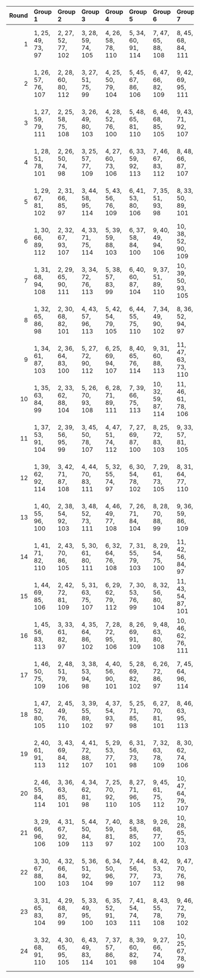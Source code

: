 |   Round | Group 1            | Group 2            | Group 3            | Group 4            | Group 5            | Group 6             | Group 7             | Group 8             | Group 9             | Group 10            | Group 11            | Group 12            | Group 13            | Group 14            | Group 15            | Group 16            | Group 17            | Group 18            | Group 19      | Group 20       | Group 21       | Group 22       | Group 23       | Group 24       |
|--------:|:-------------------|:-------------------|:-------------------|:-------------------|:-------------------|:--------------------|:--------------------|:--------------------|:--------------------|:--------------------|:--------------------|:--------------------|:--------------------|:--------------------|:--------------------|:--------------------|:--------------------|:--------------------|:--------------|:---------------|:---------------|:---------------|:---------------|:---------------|
|       1 | 1, 25, 49, 73, 97  | 2, 27, 52, 77, 102 | 3, 28, 59, 74, 105 | 4, 26, 58, 78, 110 | 5, 34, 60, 91, 114 | 7, 47, 65, 88, 108  | 8, 45, 68, 84, 111  | 9, 32, 62, 96, 101  | 10, 30, 63, 92, 98  | 11, 44, 71, 93, 109 | 12, 42, 70, 89, 106 | 13, 48, 50, 86, 103 | 14, 46, 51, 82, 100 | 16, 35, 55, 80, 113 | 19, 37, 66, 94, 99  | 20, 39, 67, 90, 104 | 21, 38, 56, 81, 112 | 22, 40, 53, 85, 107 | 6, 36, 57, 95 | 15, 33, 54, 76 | 17, 29, 69, 83 | 18, 31, 72, 87 | 23, 43, 61, 79 | 24, 41, 64, 75 |
|       2 | 1, 26, 57, 76, 107 | 2, 28, 60, 80, 112 | 3, 27, 51, 75, 99  | 4, 25, 50, 79, 104 | 5, 45, 67, 86, 106 | 6, 47, 66, 82, 109  | 9, 42, 69, 95, 111  | 10, 44, 72, 91, 108 | 11, 30, 64, 94, 103 | 12, 32, 61, 90, 100 | 15, 46, 52, 88, 101 | 16, 48, 49, 84, 98  | 17, 39, 68, 96, 97  | 18, 37, 65, 92, 102 | 20, 29, 70, 85, 113 | 21, 41, 63, 77, 114 | 23, 40, 54, 83, 110 | 24, 38, 55, 87, 105 | 7, 36, 58, 89 | 8, 34, 59, 93  | 13, 35, 56, 74 | 14, 33, 53, 78 | 19, 31, 71, 81 | 22, 43, 62, 73 |
|       3 | 1, 27, 59, 79, 111 | 2, 25, 58, 75, 108 | 3, 26, 49, 80, 103 | 4, 28, 52, 76, 100 | 5, 48, 65, 81, 110 | 6, 46, 68, 85, 105  | 9, 43, 71, 92, 107  | 10, 41, 70, 96, 112 | 11, 31, 62, 89, 99  | 12, 29, 63, 93, 104 | 15, 47, 50, 83, 97  | 16, 45, 51, 87, 102 | 17, 38, 66, 91, 101 | 18, 40, 67, 95, 98  | 19, 30, 69, 86, 114 | 22, 42, 64, 78, 113 | 23, 37, 56, 88, 106 | 24, 39, 53, 84, 109 | 7, 33, 60, 94 | 8, 35, 57, 90  | 13, 34, 54, 77 | 14, 36, 55, 73 | 20, 32, 72, 82 | 21, 44, 61, 74 |
|       4 | 1, 28, 51, 78, 101 | 2, 26, 50, 74, 98  | 3, 25, 57, 77, 109 | 4, 27, 60, 73, 106 | 6, 33, 59, 92, 113 | 7, 46, 67, 83, 112  | 8, 48, 66, 87, 107  | 9, 29, 64, 91, 97   | 10, 31, 61, 95, 102 | 11, 41, 69, 90, 105 | 12, 43, 72, 94, 110 | 13, 45, 52, 81, 99  | 14, 47, 49, 85, 104 | 15, 36, 56, 79, 114 | 19, 40, 68, 89, 103 | 20, 38, 65, 93, 100 | 21, 39, 54, 86, 108 | 22, 37, 55, 82, 111 | 5, 35, 58, 96 | 16, 34, 53, 75 | 17, 32, 71, 88 | 18, 30, 70, 84 | 23, 42, 63, 76 | 24, 44, 62, 80 |
|       5 | 1, 29, 67, 81, 102 | 2, 31, 66, 85, 97  | 3, 44, 58, 95, 114 | 5, 43, 56, 76, 109 | 6, 41, 53, 80, 106 | 7, 35, 51, 93, 98   | 8, 33, 50, 89, 101  | 10, 27, 54, 94, 113 | 11, 48, 70, 77, 104 | 12, 46, 71, 73, 99  | 15, 39, 63, 87, 111 | 16, 37, 62, 83, 108 | 17, 47, 60, 86, 100 | 18, 45, 57, 82, 103 | 19, 26, 64, 92, 105 | 20, 28, 61, 96, 110 | 23, 34, 68, 74, 107 | 24, 36, 65, 78, 112 | 4, 42, 59, 91 | 9, 25, 55, 90  | 13, 38, 69, 88 | 14, 40, 72, 84 | 21, 30, 49, 75 | 22, 32, 52, 79 |
|       6 | 1, 30, 66, 89, 112 | 2, 32, 67, 93, 107 | 4, 33, 71, 75, 114 | 5, 39, 59, 88, 103 | 6, 37, 58, 84, 100 | 9, 40, 49, 94, 106  | 10, 38, 52, 90, 109 | 11, 25, 68, 76, 102 | 12, 27, 65, 80, 97  | 13, 26, 62, 87, 113 | 15, 42, 57, 74, 110 | 16, 44, 60, 78, 105 | 17, 36, 61, 77, 98  | 18, 34, 64, 73, 101 | 19, 29, 56, 82, 108 | 20, 31, 53, 86, 111 | 21, 47, 55, 91, 99  | 22, 45, 54, 95, 104 | 3, 35, 70, 79 | 7, 43, 50, 85  | 8, 41, 51, 81  | 14, 28, 63, 83 | 23, 46, 69, 92 | 24, 48, 72, 96 |
|       7 | 1, 31, 68, 94, 108 | 2, 29, 65, 90, 111 | 3, 34, 72, 76, 113 | 5, 38, 57, 83, 99  | 6, 40, 60, 87, 104 | 9, 37, 51, 89, 110  | 10, 39, 50, 93, 105 | 11, 28, 66, 79, 98  | 12, 26, 67, 75, 101 | 14, 25, 61, 88, 114 | 15, 43, 59, 77, 106 | 16, 41, 58, 73, 109 | 17, 33, 63, 74, 102 | 18, 35, 62, 78, 97  | 19, 32, 54, 85, 112 | 20, 30, 55, 81, 107 | 21, 46, 53, 96, 103 | 22, 48, 56, 92, 100 | 4, 36, 69, 80 | 7, 42, 52, 82  | 8, 44, 49, 86  | 13, 27, 64, 84 | 23, 47, 71, 95 | 24, 45, 70, 91 |
|       8 | 1, 32, 65, 86, 98  | 2, 30, 68, 82, 101 | 4, 43, 57, 96, 113 | 5, 42, 54, 79, 105 | 6, 44, 55, 75, 110 | 7, 34, 49, 90, 102  | 8, 36, 52, 94, 97   | 9, 28, 53, 93, 114  | 11, 45, 72, 74, 100 | 12, 47, 69, 78, 103 | 15, 38, 61, 84, 107 | 16, 40, 64, 88, 112 | 17, 46, 58, 81, 104 | 18, 48, 59, 85, 99  | 19, 27, 62, 95, 109 | 20, 25, 63, 91, 106 | 23, 35, 66, 77, 111 | 24, 33, 67, 73, 108 | 3, 41, 60, 92 | 10, 26, 56, 89 | 13, 39, 71, 83 | 14, 37, 70, 87 | 21, 31, 51, 80 | 22, 29, 50, 76 |
|       9 | 1, 34, 61, 87, 103 | 2, 36, 64, 83, 100 | 5, 27, 72, 90, 112 | 6, 25, 69, 94, 107 | 8, 40, 65, 76, 114 | 9, 31, 60, 88, 113  | 11, 47, 63, 73, 110 | 12, 45, 62, 77, 105 | 13, 33, 55, 93, 106 | 14, 35, 54, 89, 109 | 15, 32, 70, 75, 102 | 16, 30, 71, 79, 97  | 17, 42, 49, 92, 99  | 18, 44, 52, 96, 104 | 21, 37, 59, 78, 98  | 22, 39, 58, 74, 101 | 23, 28, 50, 81, 108 | 24, 26, 51, 85, 111 | 3, 46, 56, 86 | 4, 48, 53, 82  | 7, 38, 68, 80  | 10, 29, 57, 84 | 19, 43, 67, 91 | 20, 41, 66, 95 |
|      10 | 1, 35, 63, 84, 99  | 2, 33, 62, 88, 104 | 5, 26, 70, 93, 108 | 6, 28, 71, 89, 111 | 7, 39, 66, 75, 113 | 10, 32, 59, 87, 114 | 11, 46, 61, 78, 106 | 12, 48, 64, 74, 109 | 13, 36, 53, 90, 110 | 14, 34, 56, 94, 105 | 15, 29, 72, 80, 98  | 16, 31, 69, 76, 101 | 17, 43, 51, 95, 103 | 18, 41, 50, 91, 100 | 21, 40, 57, 73, 102 | 22, 38, 60, 77, 97  | 23, 25, 52, 86, 112 | 24, 27, 49, 82, 107 | 3, 47, 54, 81 | 4, 45, 55, 85  | 8, 37, 67, 79  | 9, 30, 58, 83  | 19, 42, 65, 96 | 20, 44, 68, 92 |
|      11 | 1, 37, 53, 91, 104 | 2, 39, 56, 95, 99  | 3, 45, 50, 78, 107 | 4, 47, 51, 74, 112 | 7, 27, 69, 87, 100 | 8, 25, 72, 83, 103  | 9, 33, 57, 81, 105  | 10, 35, 60, 85, 110 | 11, 36, 67, 82, 113 | 13, 42, 68, 75, 98  | 14, 44, 65, 79, 101 | 17, 40, 70, 80, 109 | 18, 38, 71, 76, 106 | 20, 26, 54, 73, 114 | 21, 32, 58, 94, 111 | 22, 30, 59, 90, 108 | 23, 41, 62, 84, 102 | 24, 43, 63, 88, 97  | 5, 46, 64, 89 | 6, 48, 61, 93  | 12, 34, 66, 86 | 15, 31, 49, 96 | 16, 29, 52, 92 | 19, 28, 55, 77 |
|      12 | 1, 39, 62, 92, 114 | 3, 42, 71, 87, 108 | 4, 44, 70, 83, 111 | 5, 32, 55, 74, 97  | 6, 30, 54, 78, 102 | 7, 29, 61, 73, 105  | 8, 31, 64, 77, 110  | 9, 41, 56, 85, 103  | 10, 43, 53, 81, 100 | 12, 38, 49, 79, 113 | 13, 25, 60, 95, 101 | 14, 27, 57, 91, 98  | 15, 45, 65, 94, 109 | 16, 47, 68, 90, 106 | 17, 35, 50, 82, 112 | 18, 33, 51, 86, 107 | 23, 36, 72, 93, 99  | 24, 34, 69, 89, 104 | 2, 37, 63, 96 | 11, 40, 52, 75 | 19, 46, 59, 80 | 20, 48, 58, 76 | 21, 28, 67, 84 | 22, 26, 66, 88 |
|      13 | 1, 40, 55, 96, 100 | 2, 38, 54, 92, 103 | 3, 48, 52, 73, 111 | 4, 46, 49, 77, 108 | 7, 26, 71, 84, 104 | 8, 28, 70, 88, 99   | 9, 36, 59, 86, 109  | 10, 34, 58, 82, 106 | 12, 35, 68, 81, 114 | 13, 43, 66, 80, 102 | 14, 41, 67, 76, 97  | 17, 37, 72, 75, 105 | 18, 39, 69, 79, 110 | 19, 25, 53, 74, 113 | 21, 29, 60, 89, 107 | 22, 31, 57, 93, 112 | 23, 44, 64, 87, 98  | 24, 42, 61, 83, 101 | 5, 47, 62, 94 | 6, 45, 63, 90  | 11, 33, 65, 85 | 15, 30, 51, 91 | 16, 32, 50, 95 | 20, 27, 56, 78 |
|      14 | 1, 41, 71, 82, 110 | 2, 43, 70, 86, 105 | 5, 30, 61, 80, 111 | 6, 32, 64, 76, 108 | 7, 31, 55, 79, 103 | 8, 29, 54, 75, 100  | 11, 42, 56, 84, 97  | 12, 44, 53, 88, 102 | 13, 46, 65, 91, 107 | 14, 48, 68, 95, 112 | 15, 26, 60, 90, 99  | 16, 28, 57, 94, 104 | 18, 47, 58, 77, 113 | 19, 36, 50, 87, 106 | 20, 34, 51, 83, 109 | 21, 35, 72, 92, 101 | 22, 33, 69, 96, 98  | 23, 27, 67, 85, 114 | 3, 40, 62, 93 | 4, 38, 63, 89  | 9, 39, 52, 78  | 10, 37, 49, 74 | 17, 45, 59, 73 | 24, 25, 66, 81 |
|      15 | 1, 44, 69, 85, 106 | 2, 42, 72, 81, 109 | 5, 31, 63, 75, 107 | 6, 29, 62, 79, 112 | 7, 30, 53, 76, 99  | 8, 32, 56, 80, 104  | 11, 43, 54, 87, 101 | 12, 41, 55, 83, 98  | 13, 47, 67, 96, 111 | 14, 45, 66, 92, 108 | 15, 27, 58, 93, 103 | 16, 25, 59, 89, 100 | 17, 48, 57, 78, 114 | 19, 33, 52, 84, 110 | 20, 35, 49, 88, 105 | 21, 34, 70, 95, 97  | 22, 36, 71, 91, 102 | 24, 28, 68, 86, 113 | 3, 37, 64, 90 | 4, 39, 61, 94  | 9, 38, 50, 73  | 10, 40, 51, 77 | 18, 46, 60, 74 | 23, 26, 65, 82 |
|      16 | 1, 45, 56, 83, 113 | 3, 33, 61, 82, 97  | 4, 35, 64, 86, 102 | 7, 28, 72, 95, 106 | 8, 26, 69, 91, 109 | 9, 48, 63, 80, 108  | 10, 46, 62, 76, 111 | 13, 31, 70, 78, 100 | 14, 29, 71, 74, 103 | 15, 34, 55, 92, 112 | 16, 36, 54, 96, 107 | 18, 42, 66, 90, 114 | 19, 41, 49, 93, 101 | 20, 43, 52, 89, 98  | 21, 27, 50, 88, 110 | 22, 25, 51, 84, 105 | 23, 38, 59, 75, 104 | 24, 40, 58, 79, 99  | 2, 47, 53, 87 | 5, 37, 68, 73  | 6, 39, 65, 77  | 11, 32, 60, 81 | 12, 30, 57, 85 | 17, 44, 67, 94 |
|      17 | 1, 46, 50, 75, 109 | 2, 48, 51, 79, 106 | 3, 38, 53, 94, 98  | 4, 40, 56, 90, 101 | 5, 28, 69, 82, 102 | 6, 26, 72, 86, 97   | 7, 45, 64, 96, 114  | 11, 34, 57, 88, 111 | 12, 36, 60, 84, 108 | 14, 30, 52, 93, 113 | 15, 41, 68, 78, 104 | 16, 43, 65, 74, 99  | 19, 39, 70, 73, 107 | 20, 37, 71, 77, 112 | 21, 42, 62, 85, 100 | 22, 44, 63, 81, 103 | 23, 31, 58, 91, 105 | 24, 29, 59, 95, 110 | 8, 47, 61, 92 | 9, 35, 67, 87  | 10, 33, 66, 83 | 13, 32, 49, 89 | 17, 27, 55, 76 | 18, 25, 54, 80 |
|      18 | 1, 47, 52, 80, 105 | 2, 45, 49, 76, 110 | 3, 39, 55, 89, 102 | 4, 37, 54, 93, 97  | 5, 25, 71, 85, 98  | 6, 27, 70, 81, 101  | 8, 46, 63, 95, 113  | 11, 35, 59, 83, 107 | 12, 33, 58, 87, 112 | 13, 29, 51, 94, 114 | 15, 44, 66, 73, 100 | 16, 42, 67, 77, 103 | 19, 38, 72, 78, 111 | 20, 40, 69, 74, 108 | 21, 43, 64, 82, 104 | 22, 41, 61, 86, 99  | 23, 30, 60, 96, 109 | 24, 32, 57, 92, 106 | 7, 48, 62, 91 | 9, 34, 65, 84  | 10, 36, 68, 88 | 14, 31, 50, 90 | 17, 26, 53, 79 | 18, 28, 56, 75 |
|      19 | 2, 40, 61, 91, 113 | 3, 43, 69, 84, 112 | 4, 41, 72, 88, 107 | 5, 29, 53, 77, 101 | 6, 31, 56, 73, 98  | 7, 32, 63, 78, 109  | 8, 30, 62, 74, 106  | 9, 44, 54, 82, 99   | 10, 42, 55, 86, 104 | 11, 37, 50, 80, 114 | 13, 28, 58, 92, 97  | 14, 26, 59, 96, 102 | 15, 48, 67, 89, 105 | 16, 46, 66, 93, 110 | 17, 34, 52, 85, 108 | 18, 36, 49, 81, 111 | 23, 33, 70, 90, 103 | 24, 35, 71, 94, 100 | 1, 38, 64, 95 | 12, 39, 51, 76 | 19, 47, 57, 75 | 20, 45, 60, 79 | 21, 25, 65, 87 | 22, 27, 68, 83 |
|      20 | 2, 46, 55, 84, 114 | 3, 36, 63, 85, 101 | 4, 34, 62, 81, 98  | 7, 25, 70, 92, 110 | 8, 27, 71, 96, 105 | 9, 45, 61, 75, 112  | 10, 47, 64, 79, 107 | 13, 30, 72, 73, 104 | 14, 32, 69, 77, 99  | 15, 35, 53, 95, 108 | 16, 33, 56, 91, 111 | 17, 41, 65, 89, 113 | 19, 44, 51, 90, 97  | 20, 42, 50, 94, 102 | 21, 26, 52, 83, 106 | 22, 28, 49, 87, 109 | 23, 39, 57, 80, 100 | 24, 37, 60, 76, 103 | 1, 48, 54, 88 | 5, 40, 66, 78  | 6, 38, 67, 74  | 11, 29, 58, 86 | 12, 31, 59, 82 | 18, 43, 68, 93 |
|      21 | 3, 29, 66, 96, 106 | 4, 31, 67, 92, 109 | 5, 44, 50, 84, 113 | 7, 40, 59, 81, 97  | 8, 38, 58, 85, 102 | 9, 26, 68, 77, 100  | 10, 28, 65, 73, 103 | 11, 39, 49, 91, 112 | 12, 37, 52, 95, 107 | 13, 41, 57, 79, 108 | 14, 43, 60, 75, 111 | 17, 30, 56, 87, 110 | 18, 32, 53, 83, 105 | 19, 35, 61, 76, 104 | 20, 33, 64, 80, 99  | 22, 47, 72, 89, 114 | 23, 48, 55, 94, 101 | 24, 46, 54, 90, 98  | 1, 36, 70, 74 | 2, 34, 71, 78  | 6, 42, 51, 88  | 15, 25, 62, 82 | 16, 27, 63, 86 | 21, 45, 69, 93 |
|      22 | 3, 30, 67, 88, 100 | 4, 32, 66, 84, 103 | 5, 36, 51, 92, 104 | 6, 34, 50, 96, 99  | 7, 44, 56, 77, 107 | 8, 42, 53, 73, 112  | 9, 47, 70, 76, 98   | 10, 45, 71, 80, 101 | 13, 40, 63, 82, 105 | 14, 38, 62, 86, 110 | 15, 37, 69, 81, 113 | 17, 25, 64, 93, 111 | 18, 27, 61, 89, 108 | 19, 48, 60, 83, 102 | 20, 46, 57, 87, 97  | 21, 33, 68, 79, 109 | 22, 35, 65, 75, 106 | 24, 31, 52, 74, 114 | 1, 43, 58, 90 | 2, 41, 59, 94  | 11, 26, 55, 95 | 12, 28, 54, 91 | 16, 39, 72, 85 | 23, 29, 49, 78 |
|      23 | 3, 31, 65, 83, 104 | 4, 29, 68, 87, 99  | 5, 33, 49, 95, 100 | 6, 35, 52, 91, 103 | 7, 41, 54, 74, 111 | 8, 43, 55, 78, 108  | 9, 46, 72, 79, 102  | 10, 48, 69, 75, 97  | 13, 37, 61, 85, 109 | 14, 39, 64, 81, 106 | 16, 38, 70, 82, 114 | 17, 28, 62, 90, 107 | 18, 26, 63, 94, 112 | 19, 45, 58, 88, 98  | 20, 47, 59, 84, 101 | 21, 36, 66, 76, 105 | 22, 34, 67, 80, 110 | 23, 32, 51, 73, 113 | 1, 42, 60, 93 | 2, 44, 57, 89  | 11, 27, 53, 92 | 12, 25, 56, 96 | 15, 40, 71, 86 | 24, 30, 50, 77 |
|      24 | 3, 32, 68, 91, 110 | 4, 30, 65, 95, 105 | 6, 43, 49, 83, 114 | 7, 37, 57, 86, 101 | 8, 39, 60, 82, 98  | 9, 27, 66, 74, 104  | 10, 25, 67, 78, 99  | 11, 38, 51, 96, 108 | 12, 40, 50, 92, 111 | 13, 44, 59, 76, 112 | 14, 42, 58, 80, 107 | 17, 31, 54, 84, 106 | 18, 29, 55, 88, 109 | 19, 34, 63, 79, 100 | 20, 36, 62, 75, 103 | 21, 48, 71, 90, 113 | 23, 45, 53, 89, 97  | 24, 47, 56, 93, 102 | 1, 33, 72, 77 | 2, 35, 69, 73  | 5, 41, 52, 87  | 15, 28, 64, 85 | 16, 26, 61, 81 | 22, 46, 70, 94 |